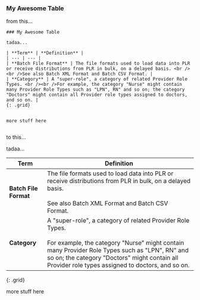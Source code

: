 ### My Awesome Table

from this...

~~~
### My Awesome Table

tadaa...

| **Term** | **Definition** |
| --- | --- |
| **Batch File Format** | The file formats used to load data into PLR or receive distributions from PLR in bulk, on a delayed basis. <br /><br />See also Batch XML Format and Batch CSV Format. |
| **Category** | A "super-role", a category of related Provider Role Types. <br /><br />For example, the category "Nurse" might contain many Provider Role Types such as "LPN", RN" and so on; the category "Doctors" might contain all Provider role types assigned to doctors, and so on. |
{: .grid}


more stuff here


~~~

to this...

tadaa...

| **Term** | **Definition** |
| --- | --- |
| **Batch File Format** | The file formats used to load data into PLR or receive distributions from PLR in bulk, on a delayed basis. <br /><br />See also Batch XML Format and Batch CSV Format. |
| **Category** | A "super-role", a category of related Provider Role Types. <br /><br />For example, the category "Nurse" might contain many Provider Role Types such as "LPN", RN" and so on; the category "Doctors" might contain all Provider role types assigned to doctors, and so on. |
{: .grid}


more stuff here
